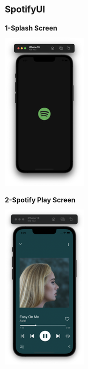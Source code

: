 # SpotifyUI

## 1-Splash Screen

<img src="https://github.com/gulzade/SpotifyUI/blob/main/SpotifySplash.png" width="250"/>


## 2-Spotify Play Screen

<img src="https://github.com/gulzade/SpotifyUI/blob/main/SpotifyPlay.png" width="250" >
